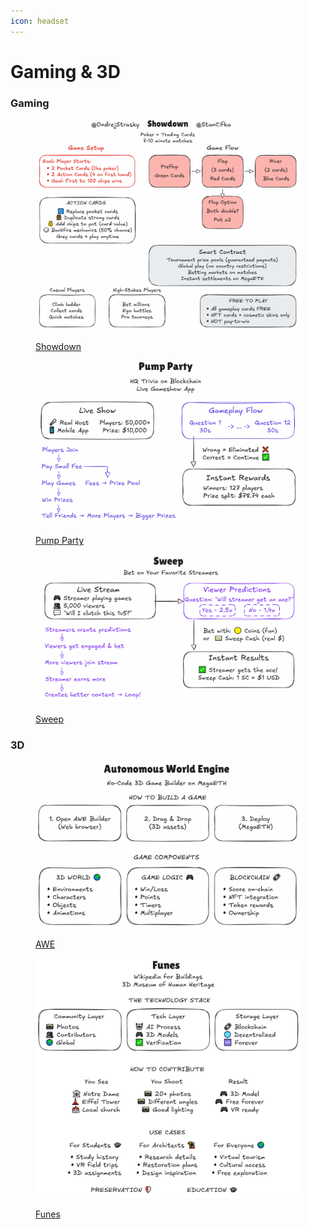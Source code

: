 ```yaml
---
icon: headset
---
```


# Gaming & 3D

### Gaming

<figure><img src="../../.gitbook/assets/showdown_v1.PNG" alt=""><figcaption><p><a href="showdown.md">Showdown</a></p></figcaption></figure>

<figure><img src="../../.gitbook/assets/pump_party_v1.PNG" alt=""><figcaption><p><a href="pump-party.md">Pump Party</a></p></figcaption></figure>

<figure><img src="../../.gitbook/assets/sweep_v1.PNG" alt=""><figcaption><p><a href="sweep.md">Sweep</a></p></figcaption></figure>

### 3D

<figure><img src="../../.gitbook/assets/awe_v1.PNG" alt=""><figcaption><p><a href="awe.md">AWE</a></p></figcaption></figure>

<figure><img src="../../.gitbook/assets/funes_v1 (1).PNG" alt=""><figcaption><p><a href="funes.md">Funes</a></p></figcaption></figure>
